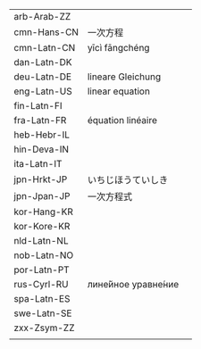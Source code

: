 | | | |
|-|-|-|
| arb-Arab-ZZ |  |  |
| cmn-Hans-CN | 一次方程 |  |
| cmn-Latn-CN | yīcì fāngchéng |  |
| dan-Latn-DK |  |  |
| deu-Latn-DE | lineare Gleichung |  |
| eng-Latn-US | linear equation |  |
| fin-Latn-FI |  |  |
| fra-Latn-FR | équation linéaire |  |
| heb-Hebr-IL |  |  |
| hin-Deva-IN |  |  |
| ita-Latn-IT |  |  |
| jpn-Hrkt-JP | いちじほうていしき |  |
| jpn-Jpan-JP | 一次方程式 |  |
| kor-Hang-KR |  |  |
| kor-Kore-KR |  |  |
| nld-Latn-NL |  |  |
| nob-Latn-NO |  |  |
| por-Latn-PT |  |  |
| rus-Cyrl-RU | лине́йное уравне́ние |  |
| spa-Latn-ES |  |  |
| swe-Latn-SE |  |  |
| zxx-Zsym-ZZ |  |  |
|  |  |  |
